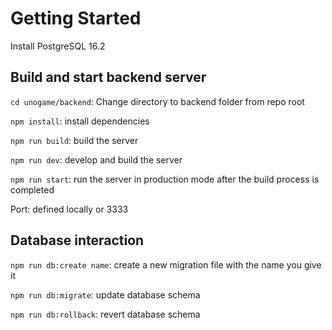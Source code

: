 # Getting Started
Install PostgreSQL 16.2

## Build and start backend server

`cd unogame/backend`:     Change directory to backend folder from repo root

`npm install`:     install dependencies

`npm run build`:     build the server 

`npm run dev`:     develop and build the server 

`npm run start`:     run the server in production mode after the build process is completed

Port: defined locally or 3333 

## Database interaction

`npm run db:create name`:   create a new migration file with the name you give it

`npm run db:migrate`:   update database schema

`npm run db:rollback`:   revert database schema
